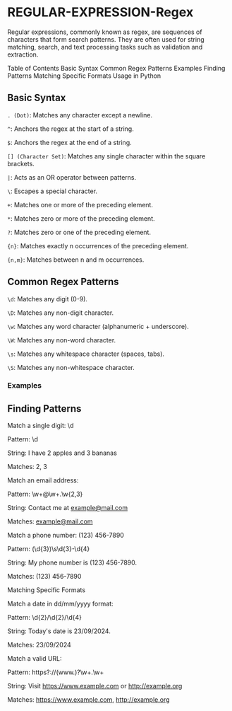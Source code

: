 # REGULAR-EXPRESSION-Regex

Regular expressions, commonly known as regex, are sequences of characters that form search patterns. They are often used for string matching, search, and text processing tasks such as validation and extraction.

Table of Contents
Basic Syntax
Common Regex Patterns
Examples
Finding Patterns
Matching Specific Formats
Usage in Python

## Basic Syntax
`. (Dot)`: Matches any character except a newline.

`^`: Anchors the regex at the start of a string.

`$`: Anchors the regex at the end of a string.

`[] (Character Set)`: Matches any single character within the square brackets.

`|`: Acts as an OR operator between patterns.

`\`: Escapes a special character.

`+`: Matches one or more of the preceding element.

`*`: Matches zero or more of the preceding element.

`?`: Matches zero or one of the preceding element.

`{n}`: Matches exactly n occurrences of the preceding element.

`{n,m}`: Matches between n and m occurrences.

## Common Regex Patterns

`\d`: Matches any digit (0-9).

`\D`: Matches any non-digit character.

`\w`: Matches any word character (alphanumeric + underscore).

`\W`: Matches any non-word character.

`\s`: Matches any whitespace character (spaces, tabs).

`\S`: Matches any non-whitespace character.

### Examples

## Finding Patterns

Match a single digit: \d

Pattern: \d

String: I have 2 apples and 3 bananas

Matches: 2, 3

Match an email address:

Pattern: \w+@\w+\.\w{2,3}

String: Contact me at example@mail.com

Matches: example@mail.com

Match a phone number: (123) 456-7890

Pattern: \(\d{3}\)\s\d{3}-\d{4}

String: My phone number is (123) 456-7890.

Matches: (123) 456-7890

Matching Specific Formats

Match a date in dd/mm/yyyy format:

Pattern: \d{2}/\d{2}/\d{4}

String: Today's date is 23/09/2024.

Matches: 23/09/2024

Match a valid URL:

Pattern: https?://(www\.)?\w+\.\w+

String: Visit https://www.example.com or http://example.org

Matches: https://www.example.com, http://example.org

